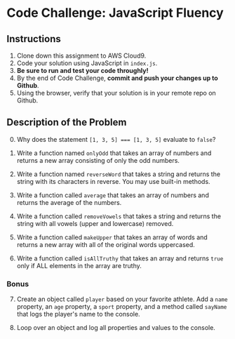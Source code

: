 # Code Challenge: JavaScript Fluency 

## Instructions

1. Clone down this assignment to AWS Cloud9. 
2. Code your solution using JavaScript in `index.js`. 
3. **Be sure to run and test your code throughly!**
4. By the end of Code Challenge, **commit and push your changes up to Github**.
5. Using the browser, verify that your solution is in your remote repo on Github.

## Description of the Problem
0. Why does the statement `[1, 3, 5] === [1, 3, 5]` evaluate to `false`?

1. Write a function named `onlyOdd` that takes an array of numbers and returns a new array consisting of only the odd numbers.


2. Write a function named `reverseWord` that takes a string and returns the string with its characters in reverse. You may use built-in methods. 

3. Write a function called `average` that takes an array of numbers and returns the average of the numbers.

4. Write a function called `removeVowels` that takes a string and returns the string with all vowels (upper and lowercase) removed.

5. Write a function called `makeUpper` that takes an array of words and returns a new array with all of the original words uppercased.

6. Write a function called `isAllTruthy` that takes an array and returns `true` only if ALL elements in the array are truthy.

### Bonus

7. Create an object called `player` based on your favorite athlete. Add a `name` property, an `age` property, a `sport` property, and a method called `sayName` that logs the player's name to the console.

8. Loop over an object and log all properties and values to the console.
